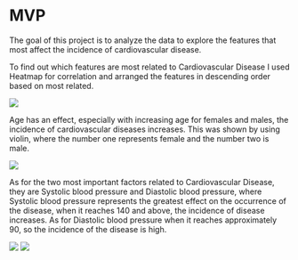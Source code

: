 # MVP
The goal of this project is to analyze the data to explore the features that most affect the incidence of cardiovascular disease.
 
To find out which features are most related to Cardiovascular Disease I used Heatmap for correlation and arranged the features in descending order based on most related.

 ![](https://github.com/jameela-masar/EDA-Cardiovascular-/blob/main/Heatmap_c.png)

Age has an effect, especially with increasing age for females and males, the incidence of cardiovascular diseases increases. This was shown by using violin, where the number one represents female and the number two is male.
 
![](https://github.com/jameela-masar/EDA-Cardiovascular-/blob/main/age_c.png)

As for the two most important factors related to Cardiovascular Disease, they are Systolic blood pressure and Diastolic blood pressure, where Systolic blood pressure represents the greatest effect on the occurrence of the disease, when it reaches 140 and above, the incidence of disease increases. As for Diastolic blood pressure when it reaches approximately 90, so the incidence of the disease is high.

![](https://github.com/jameela-masar/EDA-Cardiovascular-/blob/main/ap_hi_c.png ) ![](https://github.com/jameela-masar/EDA-Cardiovascular-/blob/main/ap_lo_c.png)



